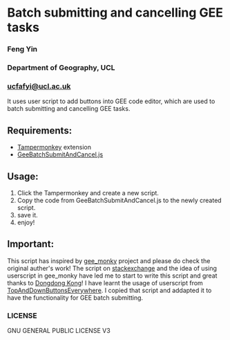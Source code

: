 
# Batch submitting and cancelling GEE tasks
### Feng Yin
### Department of Geography, UCL
### ucfafyi@ucl.ac.uk

It uses user script to add buttons into GEE code editor, which are used to batch submitting and cancelling GEE tasks. 

## Requirements:

* [Tampermonkey](https://www.tampermonkey.net) extension
* [GeeBatchSubmitAndCancel.js](https://raw.githubusercontent.com/MarcYin/GeeBatch/master/GeeBatchSubmitAndCancel.js)

## Usage:

1. Click the Tampermonkey and create a new script.
2. Copy the code from GeeBatchSubmitAndCancel.js to the newly created script.
3. save it.
4. enjoy!

## Important:

This script has inspired by [gee_monky](https://github.com/kongdd/gee_monkey) project and please do check the original auther's work! The script on [stackexchange](https://gis.stackexchange.com/questions/290771/batch-task-execution-in-google-earth-engine) and the idea of using userscript in gee_monky have led me to start to write this script and great thanks to [Dongdong Kong](https://github.com/kongdd)! I have learnt the usage of userscript from [TopAndDownButtonsEverywhere](https://openuserjs.org/scripts/MAX30/TopAndDownButtonsEverywhere). I copied that script and addapted it to have the functionality for GEE batch submitting.



### LICENSE

GNU GENERAL PUBLIC LICENSE V3
